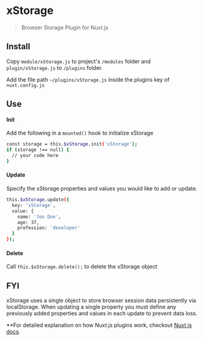 # xStorage

> Browser Storage Plugin for Nuxt.js

## Install
Copy `module/xStorage.js` to project's `/modules` folder and `plugin/xStorage.js` to `/plugins` folder. 

Add the file path `~/plugins/xStorage.js` inside the plugins key of `nuxt.config.js`

## Use

#### Init
Add the following in a `mounted()` hook to initialize xStorage

``` bash
const storage = this.$xStorage.init('xStorage');
if (storage !== null) { 
  // your code here
}
```

#### Update
Specify the xStorage properties and values you would like to add or update. 

``` bash
this.$xStorage.update({ 
  key: 'xStorage', 
  value: { 
    name: 'Jon Doe',
    age: 37,
    profession: 'developer'
  }
});  
```

#### Delete
Call `this.$xStorage.delete();` to delete the xStorage object


## FYI 
xStorage uses a single object to store browser session data persistently via localStorage. When updating a single property you must define any previously added properties and values in each update to prevent data loss.


**For detailed explanation on how Nuxt.js plugins work, checkout [Nuxt.js docs](https://nuxtjs.org/guide/plugins#codefund_ad).
